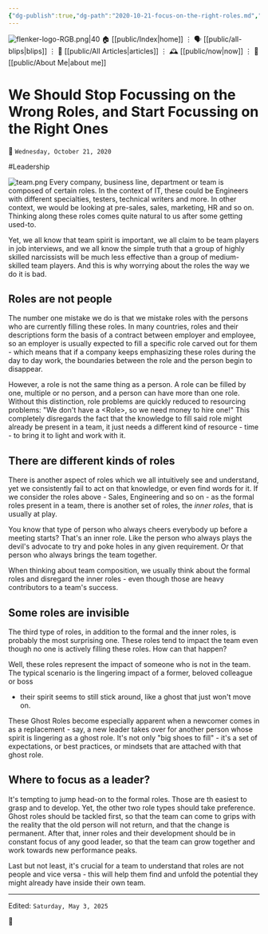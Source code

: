 ```yaml
---
{"dg-publish":true,"dg-path":"2020-10-21-focus-on-the-right-roles.md","dg-permalink":"2020/10/21/-focus-on-the-right-roles/","permalink":"/2020/10/21/-focus-on-the-right-roles/","title":"We Should Stop Focussing on the Wrong Roles, and Start Focussing on the Right Ones"}
---
```



<div class="transclusion internal-embed is-loaded"><div class="markdown-embed">




![flenker-logo-RGB.png|40](/img/user/attachments/flenker-logo-RGB.png)
🏠 [[public/Index\|home]]  ⋮ 🗣️ [[public/all-blips\|blips]] ⋮  📝 [[public/All Articles\|articles]]  ⋮ 🕰️ [[public/now\|now]] ⋮ 🪪 [[public/About Me\|about me]]


</div></div>


# We Should Stop Focussing on the Wrong Roles, and Start Focussing on the Right Ones
<p><span>📆 <code>Wednesday, October 21, 2020</code></span></p>
#Leadership

![team.png](/img/user/attachments/team.png)
Every company, business line, department or team is composed of certain roles.
In the context of IT, these could be Engineers with different specialties,
testers, technical writers and more. In other context, we would be looking at
pre-sales, sales, marketing, HR and so on. Thinking along these roles comes quite
natural to us after some getting used-to.

Yet, we all know that team spirit is important, we all claim to be team players
in job interviews, and we all know the simple truth that a group of highly
skilled narcissists will be much less effective than a group of medium-skilled
team players. And this is why worrying about the roles the way we do it is bad.

## Roles are not people
The number one mistake we do is that we mistake roles with the persons who are
currently filling these roles. In many countries, roles and their descriptions
form the basis of a contract between employer and employee, so an employer is
usually expected to fill a specific role carved out for them - which means that
if a company keeps emphasizing these roles during the day to day work, the
boundaries between the role and the person begin to disappear.

However, a role is not the same thing as a person. A role can be filled by one,
multiple or no person, and a person can have more than one role. Without this
distinction, role problems are quickly reduced to resourcing problems: "We don't
have a \<Role>, so we need money to hire one!" This completely disregards the
fact that the knowledge to fill said role might already be present in a team, it
just needs a different kind of resource - time - to bring it to light and work
with it.

## There are different kinds of roles
There is another aspect of roles which we all intuitively see and understand,
yet we consistently fail to act on that knowledge, or even find words for it. If
we consider the roles above - Sales, Engineering and so on - as the formal roles
present in a team, there is another set of roles, the _inner roles_, that is
usually at play.

You know that type of person who always cheers everybody up before a meeting
starts? That's an inner role. Like the person who always plays the devil's
advocate to try and poke holes in any given requirement. Or that person who
always brings the team together.

When thinking about team composition, we usually think about the formal roles
and disregard the inner roles - even though those are heavy contributors to a
team's success.

## Some roles are invisible
The third type of roles, in addition to the formal and the inner roles, is
probably the most surprising one. These roles tend to impact the team even
though no one is actively filling these roles. How can that happen?

Well, these roles represent the impact of someone who is not in the team. The
typical scenario is the lingering impact of a former, beloved colleague or boss
- their spirit seems to still stick around, like a ghost that just won't move
on.

These Ghost Roles become especially apparent when a newcomer comes in as a
replacement - say, a new leader takes over for another person whose spirit is
lingering as a ghost role. It's not only "big shoes to fill" - it's a set of
expectations, or best practices, or mindsets that are attached with that ghost
role.

## Where to focus as a leader?
It's tempting to jump head-on to the formal roles. Those are th easiest to grasp
and to develop. Yet, the other two role types should take preference. Ghost
roles should be tackled first, so that the team can come to grips with the
reality that the old person will not return, and that the change is permanent.
After that, inner roles and their development should be in constant focus of any
good leader, so that the team can grow together and work towards new performance
peaks.

Last but not least, it's crucial for a team to understand that roles are not
people and vice versa - this will help them find and unfold the potential they
might already have inside their own team.




- - -
<p><span>Edited: <code>Saturday, May 3, 2025</code></span></p>

👾
